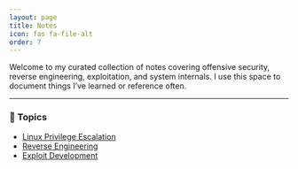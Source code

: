 ```yaml
---
layout: page
title: Notes
icon: fas fa-file-alt
order: 7
---
```



Welcome to my curated collection of notes covering offensive security, reverse engineering, exploitation, and system internals. I use this space to document things I’ve learned or reference often.

---

### 📂 Topics

- [Linux Privilege Escalation](/notes/linux/)
- [Reverse Engineering](/notes/re/)
- [Exploit Development](/notes/exploit-dev/)
